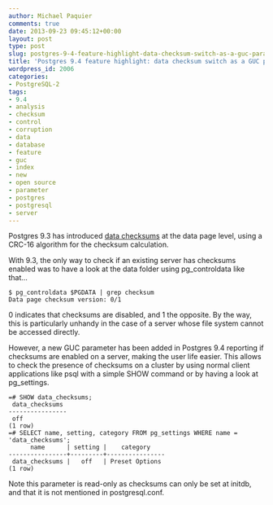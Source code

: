 ```yaml
---
author: Michael Paquier
comments: true
date: 2013-09-23 09:45:12+00:00
layout: post
type: post
slug: postgres-9-4-feature-highlight-data-checksum-switch-as-a-guc-parameter
title: 'Postgres 9.4 feature highlight: data checksum switch as a GUC parameter'
wordpress_id: 2006
categories:
- PostgreSQL-2
tags:
- 9.4
- analysis
- checksum
- control
- corruption
- data
- database
- feature
- guc
- index
- new
- open source
- parameter
- postgres
- postgresql
- server
---
```

Postgres 9.3 has introduced [data checksums](http://michael.otacoo.com/postgresql-2/postgres-9-3-feature-highlight-data-checksums/) at the data page level, using a CRC-16 algorithm for the checksum calculation.

With 9.3, the only way to check if an existing server has checksums enabled was to have a look at the data folder using pg\_controldata like that...

    $ pg_controldata $PGDATA | grep checksum
    Data page checksum version: 0/1

0 indicates that checksums are disabled, and 1 the opposite. By the way, this is particularly unhandy in the case of a server whose file system cannot be accessed directly.

However, a new GUC parameter has been added in Postgres 9.4 reporting if checksums are enabled on a server, making the user life easier. This allows to check the presence of checksums on a cluster by using normal client applications like psql with a simple SHOW command or by having a look at pg\_settings.

    =# SHOW data_checksums;
     data_checksums
    ----------------
     off
    (1 row)
    =# SELECT name, setting, category FROM pg_settings WHERE name = 'data_checksums';
          name      | setting |    category
    ----------------+---------+----------------
     data_checksums |   off   | Preset Options
    (1 row)

Note this parameter is read-only as checksums can only be set at initdb, and that it is not mentioned in postgresql.conf.
